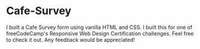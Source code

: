 # Cafe-Survey

I built a Cafe Survey form using vanilla HTML and CSS. I built this for one of freeCodeCamp's Responsive Web Design Certification challenges. Feel free to check it out. Any feedback would be appreciated!

